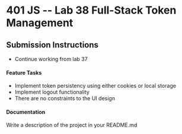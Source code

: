 401 JS --  Lab 38 Full-Stack Token Management
===

## Submission Instructions
* Continue working from lab 37
 
#### Feature Tasks 
* Implement token persistency using either cookies or local storage
* Implement logout functionality
* There are no constraints to the UI design 

####  Documentation  
Write a description of the project in your README.md
